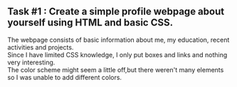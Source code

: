 Task #1 : Create a simple profile webpage about yourself using HTML and basic CSS. 
----------------------------------------------------------------------------------
The webpage consists of basic information about me, my education, recent activities and projects.  
Since I have limited CSS knowledge, I only put boxes and links and nothing very interesting.  
The color scheme might seem a little off,but there weren't many elements so I was unable to add different colors.  
